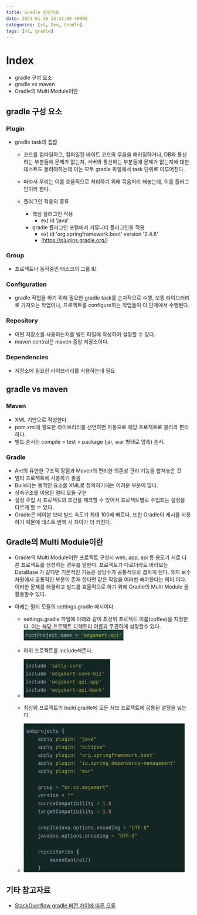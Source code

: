 ```yaml
---
title: Gradle 관련자료
date: 2023-01-30 15:21:00 +0900
categories: [xt, Dev, Gradle]
tags: [xt, gradle]
---
```


# Index

- gradle 구성 요소
- gradle vs maven
- Gradle의 Multi Module이란

## gradle 구성 요소

### Plugin

* gradle task의 집합
  
  * 코드를 컴파일하고, 컴파일된 바이트 코드의 묶음을 패키징하거나, DB와 통신하는 부분들에 문제가 없는지, 서버와 통신하는 부분들에 문제가 없는지에 대한 테스트도 돌려야하는데 이는 모두 gradle 파일에서 task 단위로 이루어진다. 
  
  * 따라서 우리는 이를 효율적으로 처리하기 위해 묶음처리 해놓는데, 이를 플러그인이라 한다.
  
  * 플러그인 적용의 종류
    * 핵심 플러그인 적용
      * ex) id 'java'
    * gradle 플러그인 포털에서 커뮤니티 플러그인을 적용 
      * ex) id 'org.springframework.boot' version '2.4.6'
      * (https://plugins.gradle.org/)


### Group

* 프로젝트나 동작중인 태스크의 그룹 ID
  
  

### Configuration

* gradle 작업을 하기 위해 필요한 gradle task를 순차적으로 수행, 보통 라이브러리로 가져오는 작업이나, 프로젝트를 configure하는 작업들이 이 단계에서 수행된다.



### Repository

* 어떤 저장소를 사용하는지를 빌드 파일에 작성하여 설정할 수 있다.
* maven central은 maven 중앙 저장소이다. 




### Dependencies

* 저장소에 필요한 라이브러리를 사용하는데 필요








## gradle vs maven

### Maven
* XML 기반으로 작성한다.
* pom.xml에 필요한 라이브러리를 선언하면 자동으로 해당 프로젝트로 불러와 편리하다.
* 빌드 순서는 compile > test > package (jar, war 형태로 압축) 순서.


### Gradle
* Ant의 유연한 구조적 장점과 Maven의 편리한 의존성 관리 기능을 합쳐놓은 것
* 멀티 프로젝트에 사용하기 좋음
* Build라는 동적인 요소를 XML로 정의하기에는 어려운 부분이 많다.
* 상속구조를 이용한 멀티 모듈 구현
* 설정 주입 시 프로젝트의 조건을 체크할 수 있어서 프로젝트별로 주입되는 설정을 다르게 할 수 있다.
* Gradle은 메이븐 보다 빌드 속도가 최대 100배 빠르다. 또한 Gradle이 캐시를 사용하기 때문에 테스트 반복 시 차이가 더 커진다.



## Gradle의 Multi Module이란

* Gradle의 Multi Module이란 프로젝트 구성시  web, app, api 등 용도가 서로 다른 프로젝트를 생성하는 경우를 말한다. 
프로젝트가 다르더라도 바라보는 DataBase 가 같다면 기본적인 기능은 상당수가 공통적으로 겹치게 된다. 
유지 보수 차원에서 공통적인 부분이 존재 한다면 같은 작업을 여러번 해야한다는 의미 이다. 이러한 문제를 해결하고 빌드를 효율적으로 하기 위해 Gradle의 Multi Module 을 활용할수 있다.

* 아래는 멀티 모듈의 settings.gradle 예시이다. 
  * settings.gradle 파일에 아래와 같이 최상위 프로젝트 이름(coffee)을 지정한다. 
  이는 해당 프로젝트 디렉토리 이름과 무관하게 설정할수 있다.
  ![img_2.png](assets/img/posts/gradle/img_2.png)
  
  * 하위 프로젝트를 include해준다.
   *  ![img_4.png](assets/img/posts/gradle/img_4.png)
  * 최상위 프로젝트의 build.gradle에 모든 서브 프로젝트에 공통된 설정을 넣는다.
  * ![img_3.png](assets/img/posts/gradle/img_3.png)


## 기타 참고자료
* [StackOverflow gradle 버전 차이에 따른 오류](https://stackoverflow.com/questions/23796404/could-not-find-method-compile-for-arguments-gradle)
